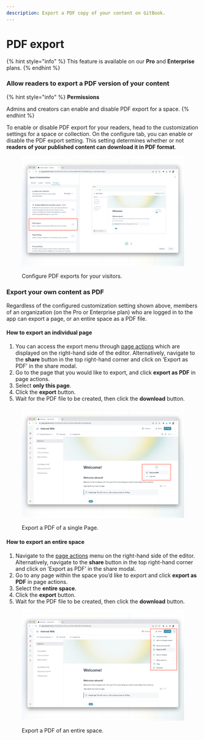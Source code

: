 ```yaml
---
description: Export a PDF copy of your content on GitBook.
---
```


# PDF export

{% hint style="info" %}
This feature is available on our **Pro** and **Enterprise** plans.
{% endhint %}

### Allow readers to export a PDF version of your content

{% hint style="info" %}
**Permissions**

Admins and creators can enable and disable PDF export for a space.
{% endhint %}

To enable or disable PDF export for your readers, head to the customization settings for a space or collection. On the configure tab, you can enable or disable the PDF export setting. This setting determines whether or not **readers of your published content can download it in PDF format**.

<figure><img src="../../.gitbook/assets/pdf-download-customization.png" alt=""><figcaption><p>Configure PDF exports for your visitors.</p></figcaption></figure>

### Export your own content as PDF

Regardless of the configured customization setting shown above, members of an organization (on the Pro or Enterprise plan) who are logged in to the app can export a page, or an entire space as a PDF file.

#### How to export an individual page

1. You can access the export menu through [page actions](../../content-editor/editor/navigation.md#the-actions-menu) which are displayed on the right-hand side of the editor. Alternatively, navigate to the **share** button in the top right-hand corner and click on ’Export as PDF’ in the share modal.
2. Go to the page that you would like to export, and click **export as PDF** in page actions.
3. Select **only this page**.
4. Click the **export** button.
5. Wait for the PDF file to be created, then click the **download** button.

<figure><img src="../../.gitbook/assets/pdf-download-single-page (1).png" alt=""><figcaption><p>Export a PDF of a single Page.</p></figcaption></figure>

#### How to export an entire space

1. Navigate to the [page actions](../../content-editor/editor/content-structure/) menu on the right-hand side of the editor. Alternatively, navigate to the **share** button in the top right-hand corner and click on ’Export as PDF’ in the share modal.
2. Go to any page within the space you’d like to export and click **export as PDF** in page actions.
3. Select the **entire space**.
4. Click the **export** button.
5. Wait for the PDF file to be created, then click the **download** button.

<figure><img src="../../.gitbook/assets/pdf-download-entire-space.png" alt=""><figcaption><p>Export a PDF of an entire space.</p></figcaption></figure>
